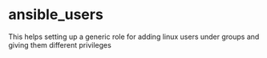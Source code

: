 # ansible_users
This helps setting up a generic role for adding linux users under groups and giving them different privileges 
